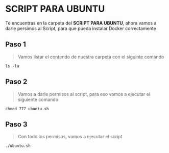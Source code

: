 # SCRIPT PARA UBUNTU

Te encuentras en la carpeta del <strong>SCRIPT PARA UBUNTU</strong>, ahora vamos a darle persimos al Script, para que pueda instalar Docker correctamente

## Paso 1
> Vamos listar el contendo de nuestra carpeta con el siguinte comando
```
ls -la
```
## Paso 2
> Vamos a darle permisos al script, para eso vamos a ejecutar el siguiente comando

```
chmod 777 ubuntu.sh
```
## Paso 3
> Con todo los permisos, vamos a ejecutar el script
```
./ubuntu.sh
```
